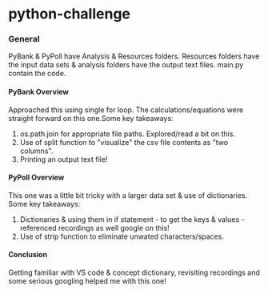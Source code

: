 # python-challenge

### General
PyBank & PyPoll have Analysis & Resources folders. Resources folders have the input data sets & analysis folders have the output text files.
main.py contain the code.

#### PyBank Overview
Approached this using single for loop. The calculations/equations were straight forward on this one.Some key takeaways:
1. os.path.join for appropriate file paths. Explored/read a bit on this.
2. Use of split function to "visualize" the csv file contents as "two columns".
3. Printing an output text file!

#### PyPoll Overview
This one was a little bit tricky with a larger data set & use of dictionaries. Some key takeaways:
1. Dictionaries & using them in if statement - to get the keys & values - referenced recordings as well google on this! 
2. Use of strip function to eliminate unwated characters/spaces.

#### Conclusion
Getting familiar with VS code & concept dictionary, revisiting recordings and some serious googling helped me with this one!

